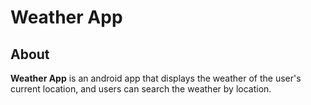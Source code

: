 # Weather App #

## About ##

**Weather App** is an android app that displays the weather of the user's current location, and users can search the weather by location.